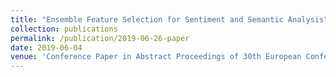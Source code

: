 ```yaml
---
title: "Ensemble Feature Selection for Sentiment and Semantic Analysis"
collection: publications
permalink: /publication/2019-06-26-paper
date: 2019-06-04
venue: 'Conference Paper in Abstract Proceedings of 30th European Conference on OperationalResearch'
---
```

